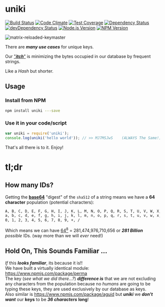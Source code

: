 # uniki

[![Build Status](https://travis-ci.org/nelsonic/uniki.svg)](https://travis-ci.org/nelsonic/uniki)
[![Code Climate](https://codeclimate.com/github/nelsonic/uniki/badges/gpa.svg)](https://codeclimate.com/github/nelsonic/uniki)
[![Test Coverage](https://codeclimate.com/github/nelsonic/uniki/badges/coverage.svg)](https://codeclimate.com/github/nelsonic/uniki/coverage)
[![Dependency Status](https://david-dm.org/nelsonic/uniki.svg)](https://david-dm.org/nelsonic/uniki)
[![devDependency Status](https://david-dm.org/nelsonic/uniki/dev-status.svg)](https://david-dm.org/nelsonic/uniki#info=devDependencies)
[![Node.js Version][node-version-image]][node-version-url]
[![NPM Version][npm-image]][npm-url]

![matrix-reloaded-keymaster](http://i.imgur.com/lRpBPXI.jpg)

There are ***many use cases*** for unique keys.

Our ["***itch***"](https://gettingreal.37signals.com/ch02_Whats_Your_Problem.php)
is minimizing the bytes occupied in our database by frequent strings.

Like a *Hash* but shorter.

## Usage

### Install from NPM

```sh
npm install uniki ---save
```

### Use it in your code/script

```js
var uniki = require('uniki');
console.log(uniki('hello world')); // >> MJ7MSJwS    (ALWAYS The Same!)
```

That's all there is to it.
Enjoy!

# tl;dr

## How many IDs?

Getting the [**base64**](http://en.wikipedia.org/wiki/Base64) "digest"
of the `sha512` of a string means we have a **64 character** population (potential characters):  
```sh
A, B, C, D, E, F, G, H, I, J, K, L, M, N, O, P, Q, R, S, T, U, V, W, X, Y, Z
a, b, c, d, e, f, g, h, i, j, k, l, m, n, o, p, q, r, s, t, u, v, w, x, y, z
0, 1, 2, 3, 4, 5, 6, 7, 8, 9, +, /
```
Which means we can have
[64<sup>8</sup>](http://www.wolframalpha.com/input/?i=64+to+the+power+of+8)
= 281,474,976,710,656 or ***281 Billion*** *possible* IDs.
(way more than we will *ever* need!)


## Hold On, This Sounds Familiar ...

*If* this ***looks familiar***, its because it is!!  
We have built a virtually identical module: https://www.npmjs.com/package/perma  
The key (*see what we did there...?*) ***difference is*** that we are not excluding any characters from the population because no *humans* are
going to be typing these keys, they are used exclusively by
our database as keys.  
Also similar is https://www.npmjs.com/package/aguid
but ***uniki*** we ***don't want*** our **keys** to be ***36 characters*** **long**!

[node-version-image]: https://img.shields.io/node/v/uniki.svg?style=flat
[node-version-url]: http://nodejs.org/download/
[npm-image]: https://img.shields.io/npm/v/uniki.svg?style=flat
[npm-url]: https://npmjs.org/package/uniki
